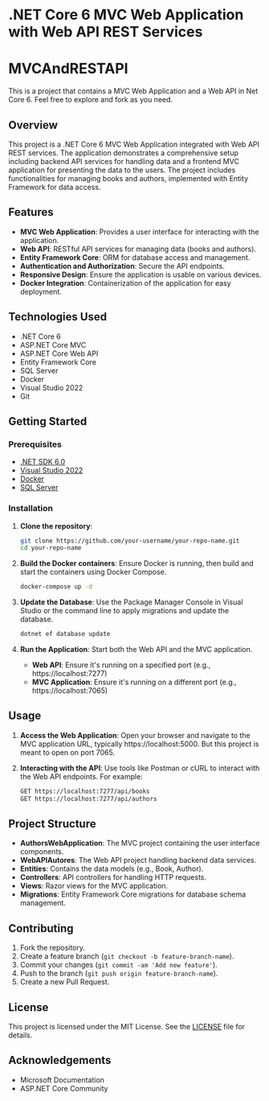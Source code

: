# .NET Core 6 MVC Web Application with Web API REST Services
# MVCAndRESTAPI
This is a project that contains a MVC Web Application and a Web API in Net Core 6. Feel free to explore and fork as you need.

## Overview

This project is a .NET Core 6 MVC Web Application integrated with Web API REST services. The application demonstrates a comprehensive setup including backend API services for handling data and a frontend MVC application for presenting the data to the users. The project includes functionalities for managing books and authors, implemented with Entity Framework for data access.

## Features

- **MVC Web Application**: Provides a user interface for interacting with the application.
- **Web API**: RESTful API services for managing data (books and authors).
- **Entity Framework Core**: ORM for database access and management.
- **Authentication and Authorization**: Secure the API endpoints.
- **Responsive Design**: Ensure the application is usable on various devices.
- **Docker Integration**: Containerization of the application for easy deployment.

## Technologies Used

- .NET Core 6
- ASP.NET Core MVC
- ASP.NET Core Web API
- Entity Framework Core
- SQL Server
- Docker
- Visual Studio 2022
- Git

## Getting Started

### Prerequisites

- [.NET SDK 6.0](https://dotnet.microsoft.com/download/dotnet/6.0)
- [Visual Studio 2022](https://visualstudio.microsoft.com/vs/)
- [Docker](https://www.docker.com/)
- [SQL Server](https://www.microsoft.com/en-us/sql-server/sql-server-downloads)

### Installation

1. **Clone the repository**:
    ```bash
    git clone https://github.com/your-username/your-repo-name.git
    cd your-repo-name
    ```

2. **Build the Docker containers**:
    Ensure Docker is running, then build and start the containers using Docker Compose.
    ```bash
    docker-compose up -d
    ```

3. **Update the Database**:
    Use the Package Manager Console in Visual Studio or the command line to apply migrations and update the database.
    ```bash
    dotnet ef database update
    ```

4. **Run the Application**:
    Start both the Web API and the MVC application.
    - **Web API**: Ensure it's running on a specified port (e.g., https://localhost:7277)
    - **MVC Application**: Ensure it's running on a different port (e.g., https://localhost:7065)

## Usage

1. **Access the Web Application**:
    Open your browser and navigate to the MVC application URL, typically https://localhost:5000. But this project is meant to open on port 7065.

2. **Interacting with the API**:
    Use tools like Postman or cURL to interact with the Web API endpoints. For example:
    ```bash
    GET https://localhost:7277/api/books
    GET https://localhost:7277/api/authors
    ```

## Project Structure

- **AuthorsWebApplication**: The MVC project containing the user interface components.
- **WebAPIAutores**: The Web API project handling backend data services.
- **Entities**: Contains the data models (e.g., Book, Author).
- **Controllers**: API controllers for handling HTTP requests.
- **Views**: Razor views for the MVC application.
- **Migrations**: Entity Framework Core migrations for database schema management.

## Contributing

1. Fork the repository.
2. Create a feature branch (`git checkout -b feature-branch-name`).
3. Commit your changes (`git commit -am 'Add new feature'`).
4. Push to the branch (`git push origin feature-branch-name`).
5. Create a new Pull Request.

## License

This project is licensed under the MIT License. See the [LICENSE](LICENSE) file for details.

## Acknowledgements

- Microsoft Documentation
- ASP.NET Core Community

